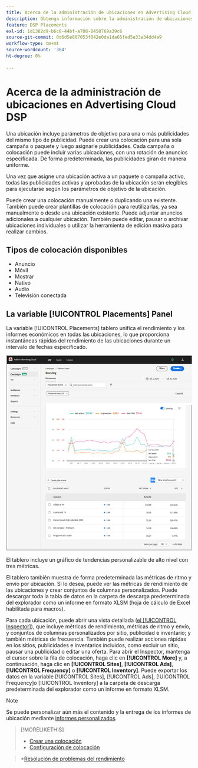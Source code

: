 ```yaml
---
title: Acerca de la administración de ubicaciones en Advertising Cloud DSP
description: Obtenga información sobre la administración de ubicaciones.
feature: DSP Placements
exl-id: 1d1382d9-b6c8-44bf-a708-8458769a39c6
source-git-commit: 0d6d5e807053f042e0da1da65fed5e33a34dd4a9
workflow-type: tm+mt
source-wordcount: '364'
ht-degree: 0%

---
```


# Acerca de la administración de ubicaciones en Advertising Cloud DSP

Una ubicación incluye parámetros de objetivo para una o más publicidades del mismo tipo de publicidad. Puede crear una colocación para una sola campaña o paquete y luego asignarle publicidades. Cada campaña o colocación puede incluir varias ubicaciones, con una rotación de anuncios especificada. De forma predeterminada, las publicidades giran de manera uniforme.

Una vez que asigne una ubicación activa a un paquete o campaña activo, todas las publicidades activas y aprobadas de la ubicación serán elegibles para ejecutarse según los parámetros de objetivo de la ubicación.

Puede crear una colocación manualmente o duplicando una existente. También puede crear plantillas de colocación para reutilizarlas, ya sea manualmente o desde una ubicación existente. Puede adjuntar anuncios adicionales a cualquier ubicación. También puede editar, pausar o archivar ubicaciones individuales o utilizar la herramienta de edición masiva para realizar cambios.

## Tipos de colocación disponibles

* Anuncio
* Móvil
* Mostrar
* Nativo
* Audio
* Televisión conectada

## La variable [!UICONTROL Placements] Panel

La variable [!UICONTROL Placements] tablero unifica el rendimiento y los informes económicos en todas las ubicaciones, lo que proporciona instantáneas rápidas del rendimiento de las ubicaciones durante un intervalo de fechas especificado.

![Panel de ubicaciones](/help/dsp/assets/placement-dashboard.png)

El tablero incluye un gráfico de tendencias personalizable de alto nivel con tres métricas.

El tablero también muestra de forma predeterminada las métricas de ritmo y envío por ubicación. Si lo desea, puede ver las métricas de rendimiento de las ubicaciones y crear conjuntos de columnas personalizados. Puede descargar toda la tabla de datos en la carpeta de descarga predeterminada del explorador como un informe en formato XLSM (hoja de cálculo de Excel habilitada para macros).

Para cada ubicación, puede abrir una vista detallada ([el [!UICONTROL Inspector]](/help/dsp/campaign-management/reports/campaign-reports-about.md)), que incluye métricas de rendimiento, métricas de ritmo y envío, y conjuntos de columnas personalizados por sitio, publicidad e inventario; y también métricas de frecuencia. También puede realizar acciones rápidas en los sitios, publicidades e inventarios incluidos, como excluir un sitio, pausar una publicidad o editar una oferta. Para abrir el Inspector, mantenga el cursor sobre la fila de colocación, haga clic en **[!UICONTROL More]** y, a continuación, haga clic en **[!UICONTROL Sites]**, **[!UICONTROL Ads]**, **[!UICONTROL Frequency]** o **[!UICONTROL Inventory]**. Puede exportar los datos en la variable [!UICONTROL Sites], [!UICONTROL Ads], [!UICONTROL Frequency]o [!UICONTROL Inventory]  a la carpeta de descarga predeterminada del explorador como un informe en formato XLSM.

>[!NOTE]
>
>Se puede personalizar aún más el contenido y la entrega de los informes de ubicación mediante [informes personalizados](/help/dsp/reports/report-about.md).

>[!MORELIKETHIS]
>
>* [Crear una colocación](/help/dsp/campaign-management/placements/placement-create.md)
>* [Configuración de colocación](/help/dsp/campaign-management/placements/placement-settings.md)

   >*[Resolución de problemas del rendimiento](/help/dsp/optimization/troubleshooting-performance.md)

